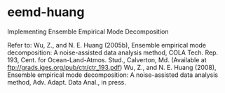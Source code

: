 # eemd-huang
Implementing Ensemble Empirical Mode Decomposition

Refer to:
Wu, Z., and N. E. Huang (2005b), Ensemble empirical mode decomposition: A noise-assisted data analysis method, COLA Tech. Rep. 193, Cent. for Ocean-Land-Atmos. Stud., Calverton,
Md. (Available at ftp://grads.iges.org/pub/ctr/ctr_193.pdf)
Wu, Z., and N. E. Huang (2008), Ensemble empirical mode decomposition: A noise-assisted data analysis method, Adv. Adapt. Data Anal., in press.
